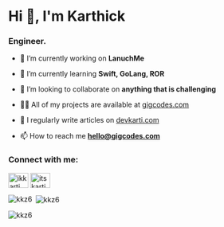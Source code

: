 <h1 align="">Hi 👋, I'm Karthick</h1>
<h3 align="">Engineer.</h3>

- 🔭 I’m currently working on **LanuchMe**

- 🌱 I’m currently learning **Swift, GoLang, ROR**

- 👯 I’m looking to collaborate on **anything that is challenging**

- 👨‍💻 All of my projects are available at [gigcodes.com](https://gigcodes.com)

- 📝 I regularly write articles on [devkarti.com](https://devkarti.com)

- 📫 How to reach me **hello@gigcodes.com**

<h3 align="left">Connect with me:</h3>
<p align="left">
<a href="https://twitter.com/ikkarti" target="blank"><img align="center" src="https://raw.githubusercontent.com/rahuldkjain/github-profile-readme-generator/master/src/images/icons/Social/twitter.svg" alt="ikkarti" height="30" width="40" /></a>
<a href="https://linkedin.com/in/itskarti" target="blank"><img align="center" src="https://raw.githubusercontent.com/rahuldkjain/github-profile-readme-generator/master/src/images/icons/Social/linked-in-alt.svg" alt="itskarti" height="30" width="40" /></a>
</p>

<p><img align="left" src="https://github-readme-stats.vercel.app/api/top-langs?username=kkz6&show_icons=true&locale=en&layout=compact" alt="kkz6" /></p>

<p>&nbsp;<img align="center" src="https://github-readme-stats.vercel.app/api?username=kkz6&show_icons=true&locale=en" alt="kkz6" /></p>

<p><img align="center" src="https://github-readme-streak-stats.herokuapp.com/?user=kkz6&" alt="kkz6" /></p>

